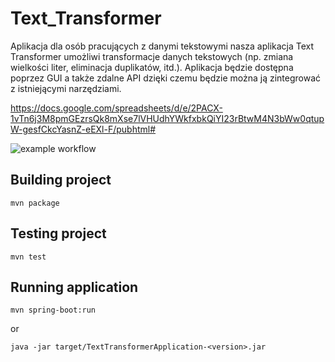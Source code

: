 # Text_Transformer
Aplikacja dla osób pracujących z danymi tekstowymi nasza aplikacja Text Transformer umożliwi transformacje danych tekstowych (np. zmiana wielkości liter, eliminacja duplikatów, itd.). Aplikacja będzie dostępna poprzez GUI a także zdalne API dzięki czemu będzie można ją zintegrować z istniejącymi narzędziami.

https://docs.google.com/spreadsheets/d/e/2PACX-1vTn6j3M8pmGEzrsQk8mXse7lVHUdhYWkfxbkQiYI23rBtwM4N3bWw0qtupW-gesfCkcYasnZ-eEXl-F/pubhtml#

![example workflow](https://github.com/fmichalski03/Text_Transformer/actions/workflows/ci.yml/badge.svg)

## Building project
```
mvn package
```

## Testing project
```
mvn test
```

## Running application
```
mvn spring-boot:run
```
or
```
java -jar target/TextTransformerApplication-<version>.jar 
```
